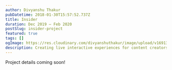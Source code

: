 ```yaml
---
author: Divyanshu Thakur
pubDatetime: 2018-01-30T15:57:52.737Z
title: Insider
duration: Dec 2019 — Feb 2020
postSlug: insider-project
featured: true
tags: []
ogImage: https://res.cloudinary.com/divyanshuthakur/image/upload/v1691313757/insider-cover_auinji.webp
description: Creating live interactive experiences for content creators and consumers
---
```


Project details coming soon!